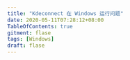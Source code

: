 ```yaml
---
title: "Kdeconnect 在 Windows 运行问题"
date: 2020-05-11T07:28:12+08:00
TableOfContents: true
gitment: flase
tags: [Windows]
draft: flase
---
```


>

